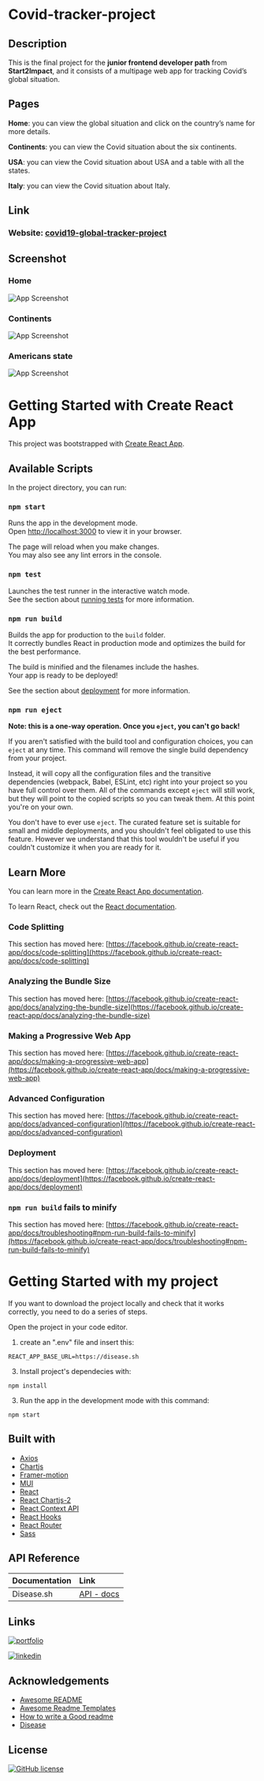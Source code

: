 # Covid-tracker-project

## Description
This is the final project for the **junior frontend developer path** from **Start2Impact**, 
and it consists of a multipage web app for tracking Covid’s global situation.

## Pages
**Home**: you can view the global situation and click on the country’s name for more details.

**Continents**: you can view the Covid situation about the six continents.

**USA**: you can view the Covid situation about USA and a table with all the states.

**Italy**: you can view the Covid situation about Italy.



## Link
### Website: [covid19-global-tracker-project](https://covid19-global-tracker-project.netlify.app/)

## Screenshot
### Home
![App Screenshot](/src/assets/img/covid-global-situation-screenshot.png)

### Continents 
![App Screenshot](src/assets/img/covid-continents-situation-screenshot.png)

### Americans state
![App Screenshot](src/assets/img/covid-all-americans-state-situation-screenshot.png)

# Getting Started with Create React App

This project was bootstrapped with [Create React App](https://github.com/facebook/create-react-app).

## Available Scripts

In the project directory, you can run:

### `npm start`

Runs the app in the development mode.\
Open [http://localhost:3000](http://localhost:3000) to view it in your browser.

The page will reload when you make changes.\
You may also see any lint errors in the console.

### `npm test`

Launches the test runner in the interactive watch mode.\
See the section about [running tests](https://facebook.github.io/create-react-app/docs/running-tests) for more information.

### `npm run build`

Builds the app for production to the `build` folder.\
It correctly bundles React in production mode and optimizes the build for the best performance.

The build is minified and the filenames include the hashes.\
Your app is ready to be deployed!

See the section about [deployment](https://facebook.github.io/create-react-app/docs/deployment) for more information.

### `npm run eject`

**Note: this is a one-way operation. Once you `eject`, you can't go back!**

If you aren't satisfied with the build tool and configuration choices, you can `eject` at any time. This command will remove the single build dependency from your project.

Instead, it will copy all the configuration files and the transitive dependencies (webpack, Babel, ESLint, etc) right into your project so you have full control over them. All of the commands except `eject` will still work, but they will point to the copied scripts so you can tweak them. At this point you're on your own.

You don't have to ever use `eject`. The curated feature set is suitable for small and middle deployments, and you shouldn't feel obligated to use this feature. However we understand that this tool wouldn't be useful if you couldn't customize it when you are ready for it.

## Learn More

You can learn more in the [Create React App documentation](https://facebook.github.io/create-react-app/docs/getting-started).

To learn React, check out the [React documentation](https://reactjs.org/).

### Code Splitting

This section has moved here: [https://facebook.github.io/create-react-app/docs/code-splitting](https://facebook.github.io/create-react-app/docs/code-splitting)

### Analyzing the Bundle Size

This section has moved here: [https://facebook.github.io/create-react-app/docs/analyzing-the-bundle-size](https://facebook.github.io/create-react-app/docs/analyzing-the-bundle-size)

### Making a Progressive Web App

This section has moved here: [https://facebook.github.io/create-react-app/docs/making-a-progressive-web-app](https://facebook.github.io/create-react-app/docs/making-a-progressive-web-app)

### Advanced Configuration

This section has moved here: [https://facebook.github.io/create-react-app/docs/advanced-configuration](https://facebook.github.io/create-react-app/docs/advanced-configuration)

### Deployment

This section has moved here: [https://facebook.github.io/create-react-app/docs/deployment](https://facebook.github.io/create-react-app/docs/deployment)

### `npm run build` fails to minify

This section has moved here: [https://facebook.github.io/create-react-app/docs/troubleshooting#npm-run-build-fails-to-minify](https://facebook.github.io/create-react-app/docs/troubleshooting#npm-run-build-fails-to-minify)


# Getting Started with my project

If you want to download the project locally and check that it works correctly, you need to do a series of steps.

Open the project in your code editor.

1. create an ".env" file and insert this: 
 ```
REACT_APP_BASE_URL=https://disease.sh
```

3. Install project's dependecies with:
```
npm install
```
3. Run the app in the development mode with this command:
```
npm start
```


## Built with
- [Axios](https://github.com/axios/axios)
- [Chartjs](https://www.chartjs.org/)
- [Framer-motion](https://www.framer.com/motion/)
- [MUI](https://mui.com/)
- [React](https://it.reactjs.org/)
- [React Chartjs-2](https://react-chartjs-2.js.org/)
- [React Context API](https://reactjs.org/docs/context.html#api)
- [React Hooks](https://reactjs.org/docs/hooks-intro.html)
- [React Router](https://reactrouter.com/)
- [Sass](https://sass-lang.com/)

## API Reference

| Documentation | Link                                                               |
| :------------ | :----------------------------------------------------------------- |
| Disease.sh    | [API - docs](https://disease.sh/docs/#/)        |


## Links
[![portfolio](https://img.shields.io/badge/my_portfolio-000?style=for-the-badge&logo=ko-fi&logoColor=white)](https://lijo-belardi.github.io/)

[![linkedin](https://img.shields.io/badge/linkedin-0A66C2?style=for-the-badge&logo=linkedin&logoColor=white)](https://www.linkedin.com/in/lijo-belardi-25615918b/)


## Acknowledgements
 - [Awesome README](https://github.com/matiassingers/awesome-readme)
 - [Awesome Readme Templates](https://awesomeopensource.com/project/elangosundar/awesome-README-templates)
 - [How to write a Good readme](https://bulldogjob.com/news/449-how-to-write-a-good-readme-for-your-github-project)
 - [Disease](https://disease.sh/docs/#/)

 ## License
[![GitHub license](https://img.shields.io/github/license/lijo-belardi/covid-tracker?style=for-the-badge)](https://github.com/lijo-belardi/covid-tracker/blob/master/LICENSE)
